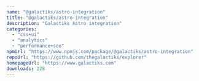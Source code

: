 ```yaml
---
name: "@galactiks/astro-integration"
title: "@galactiks/astro-integration"
description: "Galactiks Astro integration"
categories:
  - "css+ui"
  - "analytics"
  - "performance+seo"
npmUrl: "https://www.npmjs.com/package/@galactiks/astro-integration"
repoUrl: "https://github.com/thegalactiks/explorer"
homepageUrl: "https://www.galactiks.com"
downloads: 228
---
```

